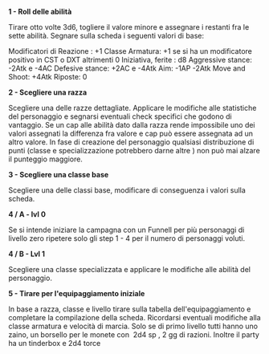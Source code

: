 **1 - Roll delle abilità**

Tirare otto volte 3d6, togliere il valore minore e assegnare i restanti fra le sette abilità.
Segnare sulla scheda i seguenti valori di base:

Modificatori di Reazione : +1
Classe Armatura: +1 se si ha un modificatore positivo in CST o DXT altrimenti 0
Iniziativa, ferite : d8
Aggressive stance: -2Atk e -4AC
Defesive stance: +2AC e -4Atk
Aim: -1AP -2Atk
Move and Shoot: +4Atk
Riposte: 0

**2 - Scegliere una razza**

Scegliere una delle razze dettagliate. Applicare le modifiche alle statistiche del personaggio e segnarsi eventuali check specifici che godono di vantaggio. Se un cap alle abilità dato dalla razza rende impossibile uno dei valori assegnati la differenza fra valore e cap può essere assegnata ad un altro valore. 
In fase di creazione del personaggio qualsiasi distribuzione di punti (classe e specializzazione potrebbero darne altre ) non può mai alzare il punteggio maggiore.


**3 - Scegliere una classe base**

Scegliere una delle classi base, modificare di conseguenza i valori sulla scheda.

**4 / A - lvl 0**

Se si intende iniziare la campagna con un Funnell per più personaggi di livello zero ripetere solo gli step 1 - 4 per il numero di personaggi voluti.

**4 / B - Lvl 1**

Scegliere una classe specializzata e applicare le modifiche alle abilità del personaggio.

**5 - Tirare per l'equipaggiamento iniziale**

In base a razza, classe e livello tirare sulla tabella dell'equipaggiamento e completare la compilazione della scheda. Ricordarsi eventuali modifiche alla classe armatura e velocità di marcia.
Solo se di primo livello tutti hanno uno zaino, un borsello per le monete con  2d4 sp , 2 gg di razioni. Inoltre il party ha un tinderbox e 2d4 torce